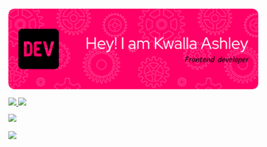 ![Header](./github-header-image.png)
<!--
**Kwalla-Ash/kwalla-Ash** is a ✨ _special_ ✨ repository because its `README.md` (this file) appears on your GitHub profile.

Here are some ideas to get you started:

- 🔭 I’m currently working on ...
- 🌱 I’m currently learning ...
- 👯 I’m looking to collaborate on ...
- 🤔 I’m looking for help with ...
- 💬 Ask me about ...
- 📫 How to reach me: ...
- 😄 Pronouns: ...
- ⚡ Fun fact: ...
-->
<a href="https://github.com/anuraghazra/github-readme-stats">
    <img src="https://github-readme-stats.vercel.app/api/top-langs/?username=Kwalla-Ash&theme=tokyonight&layout=compact&hide_border=true&langs_count=6"/>
</a>

<a href="https://github.com/anuraghazra/github-readme-stats">
    <img src="https://github-readme-stats.vercel.app/api?username=Kwalla-Ash&count_private=true&show_icons=true&theme=tokyonight&hide_border=true">
</a>

![](https://komarev.com/ghpvc/?username=Kwalla-Ash&color=blueviolet)

<a href="https://git.io/streak-stats">
    <img align="center" src="https://github-readme-streak-stats.herokuapp.com/?user=Kwalla-Ash&theme=tokyonight&hide_border=true&format=[Y.]n.j"/>
</a>
